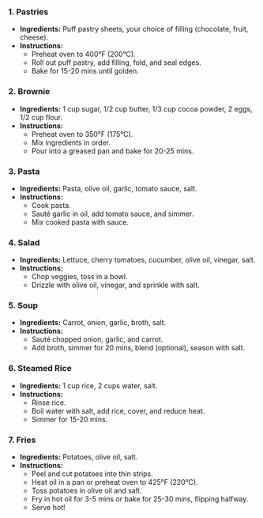 ### 1. **Pastries**  
- **Ingredients:** Puff pastry sheets, your choice of filling (chocolate, fruit, cheese).  
- **Instructions:**  
  - Preheat oven to 400°F (200°C).  
  - Roll out puff pastry, add filling, fold, and seal edges.  
  - Bake for 15-20 mins until golden.

### 2. **Brownie**  
- **Ingredients:** 1 cup sugar, 1/2 cup butter, 1/3 cup cocoa powder, 2 eggs, 1/2 cup flour.  
- **Instructions:**  
  - Preheat oven to 350°F (175°C).  
  - Mix ingredients in order.  
  - Pour into a greased pan and bake for 20-25 mins.

### 3. **Pasta**  
- **Ingredients:** Pasta, olive oil, garlic, tomato sauce, salt.  
- **Instructions:**  
  - Cook pasta.  
  - Sauté garlic in oil, add tomato sauce, and simmer.  
  - Mix cooked pasta with sauce.

### 4. **Salad**  
- **Ingredients:** Lettuce, cherry tomatoes, cucumber, olive oil, vinegar, salt.  
- **Instructions:**  
  - Chop veggies, toss in a bowl.  
  - Drizzle with olive oil, vinegar, and sprinkle with salt.

### 5. **Soup**  
- **Ingredients:** Carrot, onion, garlic, broth, salt.  
- **Instructions:**  
  - Sauté chopped onion, garlic, and carrot.  
  - Add broth, simmer for 20 mins, blend (optional), season with salt.

### 6. **Steamed Rice**  
- **Ingredients:** 1 cup rice, 2 cups water, salt.  
- **Instructions:**  
  - Rinse rice.  
  - Boil water with salt, add rice, cover, and reduce heat.  
  - Simmer for 15-20 mins.


### 7. **Fries**  
- **Ingredients:** Potatoes, olive oil, salt.  
- **Instructions:**  
  - Peel and cut potatoes into thin strips.  
  - Heat oil in a pan or preheat oven to 425°F (220°C).  
  - Toss potatoes in olive oil and salt.  
  - Fry in hot oil for 3-5 mins or bake for 25-30 mins, flipping halfway.  
  - Serve hot! 

 